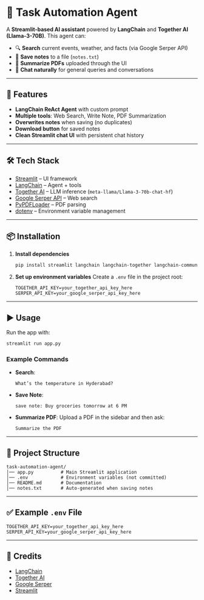 # 🤖 Task Automation Agent

A **Streamlit-based AI assistant** powered by **LangChain** and **Together AI (Llama-3-70B)**.
This agent can:

* 🔍 **Search** current events, weather, and facts (via Google Serper API)
* 📝 **Save notes** to a file (`notes.txt`)
* 📄 **Summarize PDFs** uploaded through the UI
* 💬 **Chat naturally** for general queries and conversations

---

## 🚀 Features

* **LangChain ReAct Agent** with custom prompt
* **Multiple tools**: Web Search, Write Note, PDF Summarization
* **Overwrites notes** when saving (no duplicates)
* **Download button** for saved notes
* **Clean Streamlit chat UI** with persistent chat history

---

## 🛠️ Tech Stack

* [Streamlit](https://streamlit.io/) – UI framework
* [LangChain](https://www.langchain.com/) – Agent + tools
* [Together AI](https://www.together.ai/) – LLM inference (`meta-llama/Llama-3-70b-chat-hf`)
* [Google Serper API](https://serper.dev/) – Web search
* [PyPDFLoader](https://python.langchain.com/docs/integrations/document_loaders/pypdf) – PDF parsing
* [dotenv](https://pypi.org/project/python-dotenv/) – Environment variable management

---

## 📦 Installation


1. **Install dependencies**

   ```bash
   pip install streamlit langchain langchain-together langchain-community python-dotenv pypdf
   ```

2. **Set up environment variables**
   Create a `.env` file in the project root:

   ```
   TOGETHER_API_KEY=your_together_api_key_here
   SERPER_API_KEY=your_google_serper_api_key_here
   ```

---

## ▶️ Usage

Run the app with:

```bash
streamlit run app.py
```

### Example Commands

* **Search**:

  ```
  What’s the temperature in Hyderabad?
  ```
* **Save Note**:

  ```
  save note: Buy groceries tomorrow at 6 PM
  ```
* **Summarize PDF**:
  Upload a PDF in the sidebar and then ask:

  ```
  Summarize the PDF
  ```

---

## 📂 Project Structure

```
task-automation-agent/
│── app.py          # Main Streamlit application
│── .env            # Environment variables (not committed)
│── README.md       # Documentation
│── notes.txt       # Auto-generated when saving notes
```

---

## ✅ Example `.env` File

```
TOGETHER_API_KEY=your_together_api_key_here
SERPER_API_KEY=your_google_serper_api_key_here
```

---

## 🙌 Credits

* [LangChain](https://www.langchain.com/)
* [Together AI](https://www.together.ai/)
* [Google Serper](https://serper.dev/)
* [Streamlit](https://streamlit.io/)
